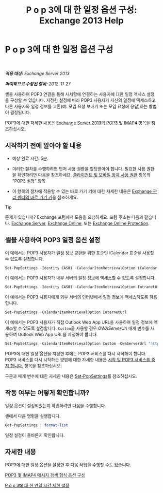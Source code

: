 ﻿---
title: 'P o p 3에 대 한 일정 옵션 구성: Exchange 2013 Help'
TOCTitle: P o p 3에 대 한 일정 옵션 구성
ms:assetid: ac3d60a0-8697-4c06-9e93-f8d2c4b157b6
ms:mtpsurl: https://technet.microsoft.com/ko-kr/library/Bb124133(v=EXCHG.150)
ms:contentKeyID: 50556061
ms.date: 05/22/2018
mtps_version: v=EXCHG.150
ms.translationtype: MT
---

# P o p 3에 대 한 일정 옵션 구성

 

_**적용 대상:** Exchange Server 2013_

_**마지막으로 수정된 항목:** 2012-11-27_

셸을 사용하여 POP3 연결을 통해 사서함에 연결하는 사용자에 대한 일정 액세스 설정을 구성할 수 있습니다. 지정한 설정에 따라 POP3 사용자가 자신의 일정에 액세스하고 다른 사용자와 일정 정보를 교환(예: 모임 요청 보내기 또는 모임 요청에 응답)하는 방법이 결정됩니다.

POP3에 대한 자세한 내용은 [Exchange Server 2013의 POP3 및 IMAP4](pop3-and-imap4-in-exchange-server-2013-exchange-2013-help.md) 항목을 참조하십시오.

## 시작하기 전에 알아야 할 내용

  - 예상 완료 시간: 5분.

  - 이러한 절차를 수행하려면 먼저 사용 권한을 할당받아야 합니다. 필요한 사용 권한을 확인하려면 다음을 참조하세요. [클라이언트 및 모바일 장치 사용 권한](clients-and-mobile-devices-permissions-exchange-2013-help.md) 항목의 "POP3 설정" 항목

  - 이 항목의 절차에 적용할 수 있는 바로 가기 키에 대한 자세한 내용은 [Exchange 관리 센터의 바로 가기 키](keyboard-shortcuts-in-the-exchange-admin-center-exchange-online-protection-help.md)을 참조하세요.


> [!TIP]
> 문제가 있습니까? Exchange 포럼에서 도움을 요청하세요. 포럼 주소는 다음과 같습니다. <A href="https://go.microsoft.com/fwlink/p/?linkid=60612">Exchange Server</A>, <A href="https://go.microsoft.com/fwlink/p/?linkid=267542">Exchange Online</A>, 또는 <A href="https://go.microsoft.com/fwlink/p/?linkid=285351">Exchange Online Protection</A>.



## 셸을 사용하여 POP3 일정 옵션 설정

이 예에서는 POP3 사용자가 일정 정보 교환을 위한 표준인 iCalendar 표준을 사용할 수 있도록 설정합니다.

```powershell
Set-PopSettings -Identity CAS01 -CalendarItemRetrievalOption iCalendar
```

이 예에서는 POP3 사용자가 내부 서버의 일정 정보에 액세스할 수 있도록 설정합니다.

```powershell
Set-PopSettings -Identity CAS01 -CalendarItemRetrievalOption IntranetUrl 
```
이 예에서는 POP3 사용자에게 외부 서버의 인터넷에서 일정 정보에 액세스하도록 허용합니다.

```powershell
Set-PopSettings -CalendarItemRetrievalOption InternetUrl
```

이 예에서는 POP3 사용자가 직접 Outlook Web App URL을 사용하여 일정 정보에 액세스할 수 있도록 설정합니다. `Custom`을 사용할 경우 *OWAServerUrl* 매개 변수를 사용하여 Outlook Web App URL을 지정해야 합니다.

```powershell
Set-PopSettings -CalendarItemRetrievalOption Custom -OwaServerUrl "https://OwaServer01"
```

POP3에 대한 일정 옵션을 지정한 후에는 POP3 서비스를 다시 시작해야 합니다. POP3 서비스를 다시 시작하는 방법에 대한 자세한 내용은 [시작 및 POP3 서비스를 중지 합니다.](start-and-stop-the-pop3-services-exchange-2013-help.md) 항목을 참조하십시오.

구문과 매개 변수에 대한 자세한 내용은 [Set-PopSettings](https://technet.microsoft.com/ko-kr/library/aa997154\(v=exchg.150\))를 참조하십시오.

## 작동 여부는 어떻게 확인합니까?

일정 옵션이 설정되었는지 확인하려면 다음을 수행합니다.

셸에서 다음 명령을 실행합니다.

```powershell
Get-PopSettings | format-list
```

일정 설정이 올바른지 확인합니다.

## 자세한 내용

POP3에 대한 일정 옵션을 설정한 후 다음 작업을 수행할 수도 있습니다.

[POP3 및 IMAP4 메시지 검색 형식 옵션 구성](configure-pop3-and-imap4-message-retrieval-format-options-exchange-2013-help.md)

[P o p 3에 대 한 연결 시간 제한 설정](set-connection-time-out-limits-for-pop3-exchange-2013-help.md)

